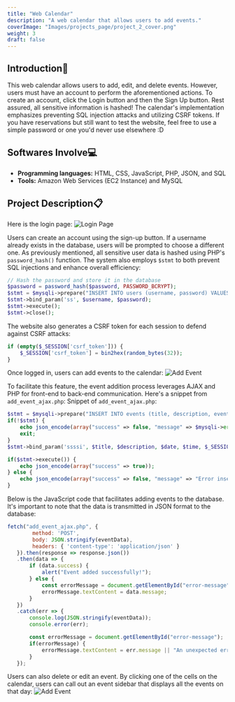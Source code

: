 ```yaml
---
title: "Web Calendar"
description: "A web calendar that allows users to add events."
coverImage: "Images/projects_page/project_2_cover.png"
weight: 3
draft: false
---
```


## Introduction📓
This web calendar allows users to add, edit, and delete events. However, users must have an account to perform the aforementioned actions. To create an account, click the Login button and then the Sign Up button. Rest assured, all sensitive information is hashed! The calendar's implementation emphasizes preventing SQL injection attacks and utilizing CSRF tokens. If you have reservations but still want to test the website, feel free to use a simple password or one you'd never use elsewhere :D

## Softwares Involve💻
- **Programming languages:** HTML, CSS, JavaScript, PHP, JSON, and SQL
- **Tools:** Amazon Web Services (EC2 Instance) and MySQL

## Project Description📋
Here is the login page:
![Login Page](/Images/projects_content/project_2/login_page.png)

Users can create an account using the sign-up button. If a username already exists in the database, users will be prompted to choose a different one. As previously mentioned, all sensitive user data is hashed using PHP's `password_hash()` function. The system also employs `$stmt` to both prevent SQL injections and enhance overall efficiency:

```php
// Hash the password and store it in the database
$password = password_hash($password, PASSWORD_BCRYPT);
$stmt = $mysqli->prepare("INSERT INTO users (username, password) VALUES (?, ?)");
$stmt->bind_param('ss', $username, $password);
$stmt->execute();
$stmt->close();

```
The website also generates a CSRF token for each session to defend against CSRF attacks:
```php
if (empty($_SESSION['csrf_token'])) {
    $_SESSION['csrf_token'] = bin2hex(random_bytes(32));
}
```

Once logged in, users can add events to the calendar:
![Add Event](/Images/projects_content/project_2/add_event.png)

To facilitate this feature, the event addition process leverages AJAX and PHP for front-end to back-end communication. Here's a snippet from `add_event_ajax.php`:
Snippet of `add_event_ajax.php`:
```php
$stmt = $mysqli->prepare("INSERT INTO events (title, description, event_date, event_time, user_id) VALUES (?, ?, ?, ?, ?)");
if(!$stmt) {
    echo json_encode(array("success" => false, "message" => $mysqli->error));
    exit;
}
$stmt->bind_param('ssssi', $title, $description, $date, $time, $_SESSION['user_id']);

if($stmt->execute()) {
    echo json_encode(array("success" => true));
} else {
    echo json_encode(array("success" => false, "message" => "Error inserting event."));
}
```

Below is the JavaScript code that facilitates adding events to the database. It's important to note that the data is transmitted in JSON format to the database:

```javascript
fetch("add_event_ajax.php", {
        method: 'POST',
        body: JSON.stringify(eventData),
        headers: { 'content-type': 'application/json' }
   }).then(response => response.json())
   .then(data => {
       if (data.success) {
           alert("Event added successfully!");
       } else {
           const errorMessage = document.getElementById("error-message");
           errorMessage.textContent = data.message;
       }
   })
   .catch(err => {
       console.log(JSON.stringify(eventData));
       console.error(err);

       const errorMessage = document.getElementById("error-message");
       if(errorMessage) {
           errorMessage.textContent = err.message || "An unexpected error occurred.";
       }
   });
   ```

   Users can also delete or edit an event. By clicking one of the cells on the calendar, users can call out an event sidebar that displays all the events on that day:
   ![Add Event](/Images/projects_content/project_2/edit_event.png)

